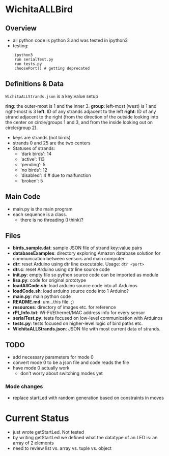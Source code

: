 # WichitaALLBird
## Overview
- all python code is python 3 and was tested in ipython3
- testing:
```
	ipython3
	run serialTest.py
	run tests.py
	choosePort() # getting deprecated
```
## Definitions & Data
`WichitaALLStrands.json` is a key:value setup

**ring**: the outer-most is 1 and the inner 3.
**group**: left-most (west) is 1 and right-most is 3
**left**: ID of any strands adjacent to the left
**right**: ID of any strand adjacent to the right (from the direction of the outside looking into the center on circle/groups 1 and 3, and from the inside looking out on circle/group 2).

-  keys are strands (not birds)
- strands 0 and 25 are the two centers
- Statuses of strands:
	- 'dark birds': 14
	- 'active': 113
	- 'pending': 5
	- 'no birds': 12
	- 'disabled': 4 # due to malfunction
	- 'broken': 5
	
## Main Code
- main.py is the main program
- each sequence is a class.
     - there is no threading (I think)?

## Files
- **birds_sample.dat**: sample JSON file of strand key:value pairs
- **databaseExamples**: directory exploring Amazon database solution for communication between sensors and main computer
- **dtr**: reset Arduino using dtr line executable. Usage: `dtr <port>`
- **dtr.c**: reset Arduino using dtr line source code
- **__init__.py**: empty file so python source code can be imported as module
- **lisa.py**: code for original prototype
- **loadAllCode.sh**: load arduino source code into all Arduinos
- **loadCode.sh**: load arduino source code into 1 Arduino?
- **main.py**: main python code
- **README.md**: um...this file. ;)
- **resources**: directory of images etc. for reference
- **rPI_Info.txt**: Wi-Fi/Ethernet/MAC address info for every sensor
- **serialTest.py**: tests focused on low-level communication with Arduinos
- **tests.py**: tests focused on higher-level logic of bird paths etc.
- **WichitaALLStrands.json**: JSON file with most current data of strands.

## TODO
- add necessary parameters for mode 0
- convert mode 0 to be a json file and code reads the file
- have mode 0 actually work
    - don't worry about switching modes yet
    
### Mode changes
- replace startLed with random generation based on constraints in moves

# Current Status
- just wrote getStartLed. Not tested
- by writing getStartLed we defined what the datatype of an LED is: an array of 2 elements
- need to review list vs. array vs. tuple vs. object

